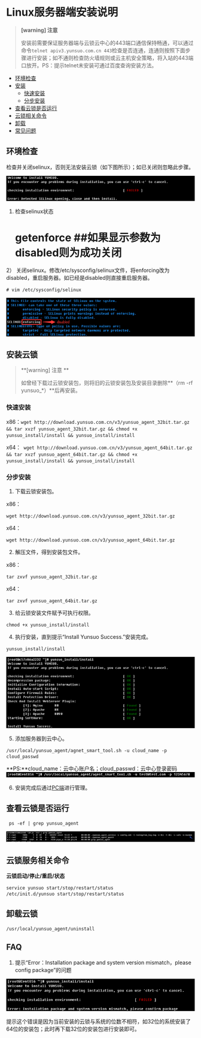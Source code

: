 # Linux服务器端安装说明
>**[warning] 注意**
>
>安装前需要保证服务器端与云锁云中心的443端口通信保持畅通，可以通过命令`telnet apiv3.yunsuo.com.cn 443`检查是否连通，连通则按照下面步骤进行安装；如不通则检查防火墙规则或云主机安全策略，将入站的443端口放开。PS：提示telnet未安装可通过百度查询安装方法。

- [环境检查](#环境检查)
- [安装](#安装云锁)
    - [快速安装](#快速安装)
    - [分步安装](#分步安装)
- [查看云锁是否运行](#查看云锁是否运行)
- [云锁相关命令](#云锁服务相关命令)
- [卸载](#卸载云锁)
- [常见问题](#faq)

## 环境检查

检查并关闭selinux，否则无法安装云锁（如下图所示）；如已关闭则忽略此步骤。

![](/assets/installL01.png)

1) 检查selinux状态
    
    # getenforce ##如果显示参数为disabled则为成功关闭
    
2） 关闭selinux。修改/etc/sysconfig/selinux文件，将enforcing改为disabled，重启服务器。如已经是disabled则直接重启服务器。
    
    # vim /etc/sysconfig/selinux

![](/assets/installL02.png)


## 安装云锁

>**[warning] 注意 **
>
>如曾经下载过云锁安装包，则将旧的云锁安装包及安装目录删除**（rm -rf yunsuo_*）**后再安装。

### 快速安装

x86：`wget http://download.yunsuo.com.cn/v3/yunsuo_agent_32bit.tar.gz && tar xvzf yunsuo_agent_32bit.tar.gz && chmod +x yunsuo_install/install && yunsuo_install/install`

x64：`
wget http://download.yunsuo.com.cn/v3/yunsuo_agent_64bit.tar.gz && tar xvzf yunsuo_agent_64bit.tar.gz && chmod +x yunsuo_install/install && yunsuo_install/install`

### 分步安装

1. 下载云锁安装包。
   
 x86：
 ```
 wget http://download.yunsuo.com.cn/v3/yunsuo_agent_32bit.tar.gz
 ```
 x64：
 ```
 wget http://download.yunsuo.com.cn/v3/yunsuo_agent_64bit.tar.gz
 ```

2. 解压文件，得到安装包文件。

 x86：
 ```
 tar zxvf yunsuo_agent_32bit.tar.gz
 ```
 x64：
 ```
 tar zxvf yunsuo_agent_64bit.tar.gz
 ```

3. 给云锁安装文件赋予可执行权限。
```
chmod +x yunsuo_install/install
```

4. 执行安装，直到提示“Install Yunsuo Success.”安装完成。
```    
yunsuo_install/install
``` 
![](/assets/installL03.png)
 
5. 添加服务器到云中心。
```
/usr/local/yunsuo_agent/agnet_smart_tool.sh -u cloud_name -p cloud_passwd
```
 **PS:**cloud_name：云中心账户名；cloud_passwd：云中心登录密码
  ![](/assets/f0105.png)

6. 安装完成后通过[PC端](/guide/install/PC.md)进行管理。

## 查看云锁是否运行
   
     ps -ef | grep yunsuo_agent

![](/assets/installL04.png)

## 云锁服务相关命令 

**云锁启动/停止/重启/状态**

    service yunsuo start/stop/restart/status
    /etc/init.d/yunsuo start/stop/restart/status
    

## 卸载云锁

    /usr/local/yunsuo_agent/uninstall
    
## FAQ

1. 提示“Error：Installation package and system version mismatch，please config package”的问题

 ![](/assets/installL05.png)

 提示这个错误是因为当前安装的云锁与系统的位数不相符，如32位的系统安装了64位的安装包；此时再下载32位的安装包进行安装即可。
